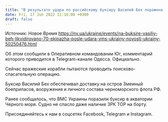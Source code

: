 ```yaml
---
title: "В результате удара по российскому буксиру Василий Бех поражено 70% экипажа"
date: Fri, 17 Jun 2022 11:16:00 +0300
draft: false
---
```

Источник: Новое Время https://nv.ua/ukraine/events/na-buksire-vasiliy-beh-likvidirovano-70-ekipazha-posle-udara-vms-ukrainy-novosti-ukrainy-50250476.html


Об этом сообщили в Оперативном командовании Юг, комментарий которого приводится в Telegram-канале Одесса. Официально.

Сейчас вражеские корабли пытаются проводить поисково-спасательную операцию.

Буксир Василий Бех обеспечивал доставку на остров Змеиный боеприпасов, вооружения и личного состава черноморского флота РФ.

Ранее сообщалось, что ВМС Украины поразили буксир в акватории Черного моря. Судно не спасло даже наличие ЗРК ТОР на борту.

Присоединяйтесь к нам в соцсетях Facebook, Telegram и Instagram.
